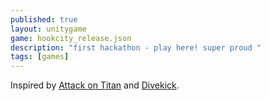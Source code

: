 ```yaml
---
published: true
layout: unitygame
game: hookcity_release.json
description: "first hackathon - play here! super proud "
tags: [games]
---
```

Inspired by [Attack on Titan](http://en.wikipedia.org/wiki/Attack_on_Titan) and [Divekick](http://en.wikipedia.org/wiki/Divekick).
